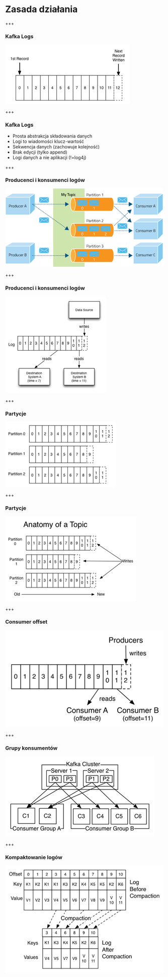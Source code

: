 
# Zasada działania


+++
### Kafka Logs
![](img/how-it-works/log.png)



+++
### Kafka Logs
* Prosta abstrakcja składowania danych
* Logi to wiadomości klucz-wartość
* Sekwencja danych (zachowuje kolejność)
* Brak edycji (tylko append)
* Logi danych a nie aplikacji (!=log4j)



+++
### Producenci i konsumenci logów
![](img/how-it-works/kafka-architecture.png)



+++
### Producenci i konsumenci logów
![](img/how-it-works/log_subscription.png)



+++
### Partycje
![](img/how-it-works/partitioned_log.png)



+++
### Partycje
![](img/how-it-works/log_anatomy.png)



+++
<!-- .slide: class="imagecentersize50" -->
### Consumer offset
![](img/how-it-works/log_consumer.png)



+++
### Grupy konsumentów
![](img/how-it-works/consumer-groups.png)



+++
### Kompaktowanie logów
![](img/how-it-works/log_compaction_0.png)